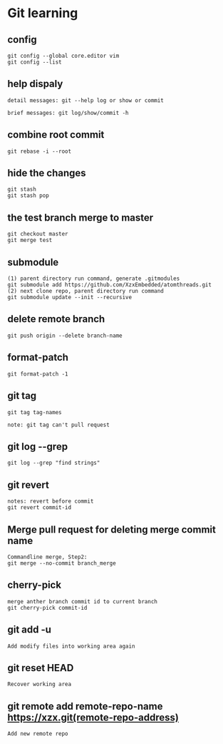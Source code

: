 # Git learning

## config
	git config --global core.editor vim
	git config --list

## help dispaly
	detail messages: git --help log or show or commit

	brief messages: git log/show/commit -h

## combine root commit
	git rebase -i --root

## hide the changes
	git stash
	git stash pop

## the test branch merge to master
	git checkout master
	git merge test

## submodule
	(1) parent directory run command, generate .gitmodules
	git submodule add https://github.com/XzxEmbedded/atomthreads.git
	(2) next clone repo, parent directory run command
	git submodule update --init --recursive

## delete remote branch
	git push origin --delete branch-name

## format-patch
	git format-patch -1

## git tag
	git tag tag-names

	note: git tag can't pull request

## git log --grep
	git log --grep "find strings"

## git revert
	notes: revert before commit
	git revert commit-id

## Merge pull request for deleting merge commit name
	Commandline merge, Step2:
	git merge --no-commit branch_merge

## cherry-pick
	merge anther branch commit id to current branch
	git cherry-pick commit-id

## git add -u
	Add modify files into working area again

## git reset HEAD
	Recover working area

## git remote add remote-repo-name https://xzx.git(remote-repo-address)
	Add new remote repo
